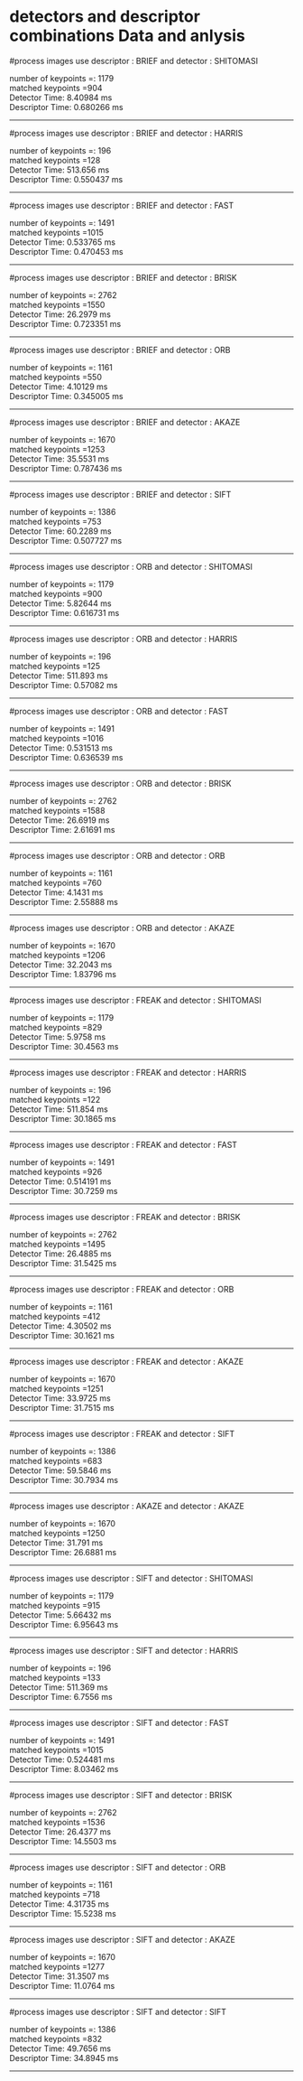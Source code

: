 # detectors and descriptor  combinations  Data and anlysis

#process images use  descriptor : BRIEF and detector : SHITOMASI

number of keypoints =: 1179  
matched keypoints =904  
Detector Time: 8.40984 ms  
Descriptor Time: 0.680266 ms  
*****************************************************
#process images use  descriptor : BRIEF and detector : HARRIS

number of keypoints =: 196  
matched keypoints =128  
Detector Time: 513.656 ms  
Descriptor Time: 0.550437 ms  
*****************************************************
#process images use  descriptor : BRIEF and detector : FAST

number of keypoints =: 1491  
matched keypoints =1015  
Detector Time: 0.533765 ms  
Descriptor Time: 0.470453 ms  
*****************************************************
#process images use  descriptor : BRIEF and detector : BRISK

number of keypoints =: 2762  
matched keypoints =1550  
Detector Time: 26.2979 ms  
Descriptor Time: 0.723351 ms  
*****************************************************
#process images use  descriptor : BRIEF and detector : ORB

number of keypoints =: 1161  
matched keypoints =550  
Detector Time: 4.10129 ms  
Descriptor Time: 0.345005 ms  
*****************************************************
#process images use  descriptor : BRIEF and detector : AKAZE

number of keypoints =: 1670  
matched keypoints =1253  
Detector Time: 35.5531 ms  
Descriptor Time: 0.787436 ms  
*****************************************************
#process images use  descriptor : BRIEF and detector : SIFT

number of keypoints =: 1386  
matched keypoints =753  
Detector Time: 60.2289 ms  
Descriptor Time: 0.507727 ms  
*****************************************************
#process images use  descriptor : ORB and detector : SHITOMASI

number of keypoints =: 1179  
matched keypoints =900  
Detector Time: 5.82644 ms  
Descriptor Time: 0.616731 ms  
*****************************************************
#process images use  descriptor : ORB and detector : HARRIS

number of keypoints =: 196  
matched keypoints =125  
Detector Time: 511.893 ms  
Descriptor Time: 0.57082 ms  
*****************************************************
#process images use  descriptor : ORB and detector : FAST

number of keypoints =: 1491  
matched keypoints =1016  
Detector Time: 0.531513 ms  
Descriptor Time: 0.636539 ms  
*****************************************************
#process images use  descriptor : ORB and detector : BRISK

number of keypoints =: 2762  
matched keypoints =1588  
Detector Time: 26.6919 ms  
Descriptor Time: 2.61691 ms  
*****************************************************
#process images use  descriptor : ORB and detector : ORB

number of keypoints =: 1161  
matched keypoints =760  
Detector Time: 4.1431 ms  
Descriptor Time: 2.55888 ms  
*****************************************************
#process images use  descriptor : ORB and detector : AKAZE

number of keypoints =: 1670  
matched keypoints =1206  
Detector Time: 32.2043 ms  
Descriptor Time: 1.83796 ms  
*****************************************************
#process images use  descriptor : FREAK and detector : SHITOMASI

number of keypoints =: 1179  
matched keypoints =829  
Detector Time: 5.9758 ms  
Descriptor Time: 30.4563 ms  
*****************************************************
#process images use  descriptor : FREAK and detector : HARRIS

number of keypoints =: 196  
matched keypoints =122  
Detector Time: 511.854 ms  
Descriptor Time: 30.1865 ms  
*****************************************************
#process images use  descriptor : FREAK and detector : FAST

number of keypoints =: 1491  
matched keypoints =926  
Detector Time: 0.514191 ms  
Descriptor Time: 30.7259 ms  
*****************************************************
#process images use  descriptor : FREAK and detector : BRISK

number of keypoints =: 2762  
matched keypoints =1495  
Detector Time: 26.4885 ms  
Descriptor Time: 31.5425 ms  
*****************************************************
#process images use  descriptor : FREAK and detector : ORB

number of keypoints =: 1161  
matched keypoints =412  
Detector Time: 4.30502 ms  
Descriptor Time: 30.1621 ms  
*****************************************************
#process images use  descriptor : FREAK and detector : AKAZE

number of keypoints =: 1670  
matched keypoints =1251  
Detector Time: 33.9725 ms  
Descriptor Time: 31.7515 ms  
*****************************************************
#process images use  descriptor : FREAK and detector : SIFT

number of keypoints =: 1386  
matched keypoints =683  
Detector Time: 59.5846 ms  
Descriptor Time: 30.7934 ms  
*****************************************************
#process images use  descriptor : AKAZE and detector : AKAZE

number of keypoints =: 1670  
matched keypoints =1250  
Detector Time: 31.791 ms  
Descriptor Time: 26.6881 ms  
*****************************************************
#process images use  descriptor : SIFT and detector : SHITOMASI

number of keypoints =: 1179  
matched keypoints =915  
Detector Time: 5.66432 ms  
Descriptor Time: 6.95643 ms  
*****************************************************
#process images use  descriptor : SIFT and detector : HARRIS

number of keypoints =: 196  
matched keypoints =133  
Detector Time: 511.369 ms   
Descriptor Time: 6.7556 ms  
*****************************************************
#process images use  descriptor : SIFT and detector : FAST

number of keypoints =: 1491  
matched keypoints =1015  
Detector Time: 0.524481 ms  
Descriptor Time: 8.03462 ms  
*****************************************************
#process images use  descriptor : SIFT and detector : BRISK

number of keypoints =: 2762  
matched keypoints =1536  
Detector Time: 26.4377 ms  
Descriptor Time: 14.5503 ms  
*****************************************************
#process images use  descriptor : SIFT and detector : ORB

number of keypoints =: 1161  
matched keypoints =718  
Detector Time: 4.31735 ms  
Descriptor Time: 15.5238 ms  
*****************************************************
#process images use  descriptor : SIFT and detector : AKAZE

number of keypoints =: 1670  
matched keypoints =1277  
Detector Time: 31.3507 ms  
Descriptor Time: 11.0764 ms   
*****************************************************
#process images use  descriptor : SIFT and detector : SIFT

number of keypoints =: 1386  
matched keypoints =832  
Detector Time: 49.7656 ms  
Descriptor Time: 34.8945 ms  
*****************************************************
